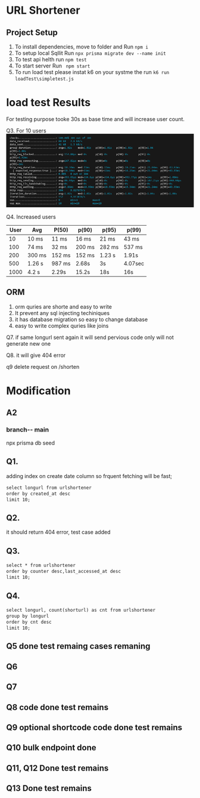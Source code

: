 # URL Shortener

## Project Setup

1. To install dependencies, move to folder and Run `npm i`
2. To setup local Sqllit Run
   `npx prisma migrate dev --name init `
3. To test api helth run `npm test `
4. To start server Run ` npm start`
5. To run load test please instat k6 on your systme
   the run `k6 run loadTest\simpletest.js `

# load test Results

For testing purpose tooke 30s as base time and will increase user count.

Q3. For 10 users
![Alt text](./src/assets/with10Users.PNG)

Q4. Increased users

| User | Avg    | P(50)  | p(90)  | p(95)  | p(99)   |
| ---- | ------ | ------ | ------ | ------ | ------- |
| 10   | 10 ms  | 11 ms  | 16 ms  | 21 ms  | 43 ms   |
| 100  | 74 ms  | 32 ms  | 200 ms | 282 ms | 537 ms  |
| 200  | 300 ms | 152 ms | 152 ms | 1.23 s | 1.91s   |
| 500  | 1.26 s | 987 ms | 2.68s  | 3s     | 4.07sec |
| 1000 | 4.2 s  | 2.29s  | 15.2s  | 18s    | 16s     |

## ORM

1.  orm quries are shorte and easy to write
2.  It prevent any sql injecting techiniques
3.  it has database migration so easy to change database
4.  easy to write complex quries like joins

Q7. if same longurl sent again it will send pervious code only will not generate new one

Q8.
it will give 404 error

q9
delete request on /shorten

# Modification
## A2
 ###  branch-- main 
npx prisma db seed

## Q1. 
adding index on create date column so frquent fetching will be fast;
```
select longurl from urlshortener
order by created_at desc
limit 10;

```
## Q2. 
it should return 404 error, test case added

## Q3.
```
select * from urlshortener
order by counter desc,last_accessed_at desc
limit 10;
```

## Q4.
```
select longurl, count(shorturl) as cnt from urlshortener
group by longurl
order by cnt desc
limit 10;
```
## Q5 done test remaing cases remaning
## Q6
## Q7

## Q8 code done test remains

## Q9 optional shortcode code done test remains

## Q10 bulk endpoint done

## Q11, Q12 Done  test remains

## Q13 Done  test remains

